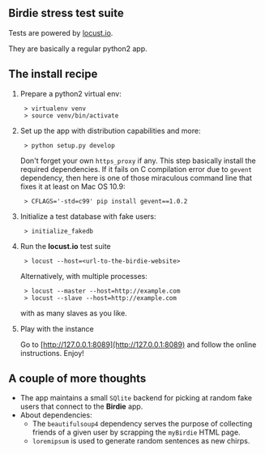 Birdie stress test suite
---

Tests are powered by [locust.io](http://locust.io).

They are basically a regular python2 app.


The install recipe
---

1. Prepare a python2 virtual env:

        > virtualenv venv
	    > source venv/bin/activate

2. Set up the app with distribution capabilities and more:

	    > python setup.py develop

    Don't forget your own `https_proxy` if any. This step basically install the required dependencies.
    If it fails on C compilation error due to `gevent` dependency, then here is
    one of those miraculous command line that fixes it at least on Mac OS 10.9:

        > CFLAGS='-std=c99' pip install gevent==1.0.2
	
3. Initialize a test database with fake users:

        > initialize_fakedb

4. Run the **locust.io** test suite

        > locust --host=<url-to-the-birdie-website>
	
    Alternatively, with multiple processes:

        > locust --master --host=http://example.com
	    > locust --slave --host=http://example.com

    with as many slaves as you like.

5. Play with the instance

    Go to [http://127.0.0.1:8089](http://127.0.0.1:8089) and follow the online instructions. Enjoy!

	
A couple of more thoughts
---

* The app maintains a small `SQlite` backend for picking at random fake users that connect to the **Birdie** app.
* About dependencies:
    * The `beautifulsoup4` dependency serves the purpose of collecting friends of a given user by scrapping the `myBirdie` HTML page.
    * `loremipsum` is used to generate random sentences as new chirps.